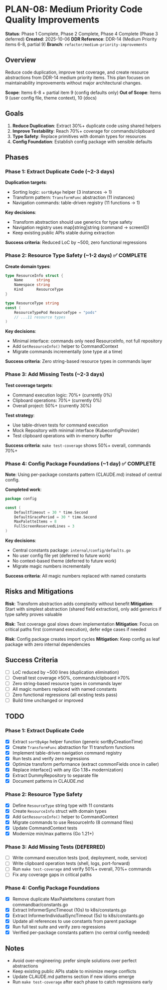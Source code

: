 # PLAN-08: Medium Priority Code Quality Improvements

**Status**: Phase 1 Complete, Phase 2 Complete, Phase 4 Complete (Phase 3 deferred)
**Created**: 2025-10-06
**DDR Reference**: DDR-14 (Medium Priority items 6-8, partial 9)
**Branch**: `refactor/medium-priority-improvements`

## Overview

Reduce code duplication, improve test coverage, and create resource
abstractions from DDR-14 medium priority items. This plan focuses on
maintainability improvements without major architectural changes.

**Scope**: Items 6-8 + partial item 9 (config defaults only)
**Out of Scope**: Items 9 (user config file, theme context), 10 (docs)

## Goals

1. **Reduce Duplication**: Extract 30%+ duplicate code using shared helpers
2. **Improve Testability**: Reach 70%+ coverage for commands/clipboard
3. **Type Safety**: Replace primitives with domain types for resources
4. **Config Foundation**: Establish config package with sensible defaults

## Phases

### Phase 1: Extract Duplicate Code (~2-3 days)

**Duplication targets**:
- Sorting logic: `sortByAge` helper (3 instances → 1)
- Transform pattern: `TransformFunc` abstraction (11 instances)
- Navigation commands: table-driven registry (11 functions → 1)

**Key decisions**:
- Transform abstraction should use generics for type safety
- Navigation registry uses map[string]string (command → screenID)
- Keep existing public APIs stable during extraction

**Success criteria**: Reduced LoC by ~500, zero functional regressions

### Phase 2: Resource Type Safety (~1-2 days) ✅ COMPLETE

**Create domain types**:
```go
type ResourceInfo struct {
    Name      string
    Namespace string
    Kind      ResourceType
}

type ResourceType string
const (
    ResourceTypePod ResourceType = "pods"
    // ...11 resource types
)
```

**Key decisions**:
- Minimal interface: commands only need ResourceInfo, not full repository
- Add `GetResourceInfo()` helper to CommandContext
- Migrate commands incrementally (one type at a time)

**Success criteria**: Zero string-based resource types in commands layer

### Phase 3: Add Missing Tests (~2-3 days)

**Test coverage targets**:
- Command execution logic: 70%+ (currently 0%)
- Clipboard operations: 70%+ (currently 0%)
- Overall project: 50%+ (currently 30%)

**Test strategy**:
- Use table-driven tests for command execution
- Mock Repository with minimal interface (KubeconfigProvider)
- Test clipboard operations with in-memory buffer

**Success criteria**: `make test-coverage` shows 50%+ overall, commands 70%+

### Phase 4: Config Package Foundations (~1 day) ✅ COMPLETE

**Note**: Using per-package constants pattern (CLAUDE.md) instead of central config.

**Completed work**:
```go
package config

const (
    DefaultTimeout = 30 * time.Second
    DefaultGracePeriod = 30 * time.Second
    MaxPaletteItems = 8
    FullScreenReservedLines = 3
)
```

**Key decisions**:
- Central constants package: `internal/config/defaults.go`
- No user config file yet (deferred to future work)
- No context-based theme (deferred to future work)
- Migrate magic numbers incrementally

**Success criteria**: All magic numbers replaced with named constants

## Risks and Mitigations

**Risk**: Transform abstraction adds complexity without benefit
**Mitigation**: Start with simplest abstraction (shared field extraction),
only add generics if type safety proves valuable

**Risk**: Test coverage goal slows down implementation
**Mitigation**: Focus on critical paths first (command execution), defer
edge cases if needed

**Risk**: Config package creates import cycles
**Mitigation**: Keep config as leaf package with zero internal dependencies

## Success Criteria

- [ ] LoC reduced by ~500 lines (duplication elimination)
- [ ] Overall test coverage ≥50%, commands/clipboard ≥70%
- [ ] Zero string-based resource types in commands layer
- [ ] All magic numbers replaced with named constants
- [ ] Zero functional regressions (all existing tests pass)
- [ ] Build time unchanged or improved

## TODO

### Phase 1: Extract Duplicate Code
- [x] Extract `sortByAge` helper function (generic sortByCreationTime)
- [x] Create `TransformFunc` abstraction for 11 transform functions
- [x] Implement table-driven navigation command registry
- [x] Run tests and verify zero regressions
- [x] Optimize transform performance (extract commonFields once in caller)
- [x] Replace interface{} with any (Go 1.18+ modernization)
- [x] Extract DummyRepository to separate file
- [x] Document patterns in CLAUDE.md

### Phase 2: Resource Type Safety
- [x] Define `ResourceType` string type with 11 constants
- [x] Create `ResourceInfo` struct with domain types
- [x] Add `GetResourceInfo()` helper to CommandContext
- [x] Migrate commands to use ResourceInfo (8 command files)
- [x] Update CommandContext tests
- [x] Modernize min/max patterns (Go 1.21+)

### Phase 3: Add Missing Tests (DEFERRED)
- [ ] Write command execution tests (pod, deployment, node, service)
- [ ] Write clipboard operation tests (shell, logs, port-forward)
- [ ] Run `make test-coverage` and verify 50%+ overall, 70%+ commands
- [ ] Fix any coverage gaps in critical paths

### Phase 4: Config Package Foundations
- [x] Remove duplicate MaxPaletteItems constant from commandbar/constants.go
- [x] Extract InformerSyncTimeout (10s) to k8s/constants.go
- [x] Extract InformerIndividualSyncTimeout (5s) to k8s/constants.go
- [x] Update all references to use constants from parent package
- [x] Run full test suite and verify zero regressions
- [x] Verified per-package constants pattern (no central config needed)

## Notes

- Avoid over-engineering: prefer simple solutions over perfect abstractions
- Keep existing public APIs stable to minimize merge conflicts
- Update CLAUDE.md patterns section if new idioms emerge
- Run `make test-coverage` after each phase to catch regressions early
